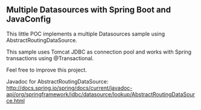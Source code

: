 ## Multiple Datasources with Spring Boot and JavaConfig

This little POC implements a multiple Datasources sample using AbstractRoutingDataSource.

This sample uses Tomcat JDBC as connection pool and works with Spring transactions using @Transactional.

Feel free to improve this project.

Javadoc for AbstractRoutingDataSource: http://docs.spring.io/spring/docs/current/javadoc-api/org/springframework/jdbc/datasource/lookup/AbstractRoutingDataSource.html